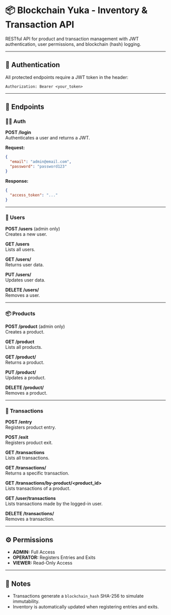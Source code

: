 # 📦 Blockchain Yuka - Inventory & Transaction API

RESTful API for product and transaction management with JWT authentication, user permissions, and blockchain (hash) logging.

---

## 🔐 Authentication

All protected endpoints require a JWT token in the header:

```
Authorization: Bearer <your_token>
```

---

## 🚀 Endpoints

### 🧑‍💼 Auth

**POST /login**  
Authenticates a user and returns a JWT.

**Request:**
```json
{
  "email": "admin@email.com",
  "password": "password123"
}
```

**Response:**
```json
{
  "access_token": "..."
}
```

---

### 👤 Users

**POST /users** (admin only)  
Creates a new user.

**GET /users**  
Lists all users.

**GET /users/<id>**  
Returns user data.

**PUT /users/<id>**  
Updates user data.

**DELETE /users/<id>**  
Removes a user.

---

### 📦 Products

**POST /product** (admin only)  
Creates a product.

**GET /product**  
Lists all products.

**GET /product/<id>**  
Returns a product.

**PUT /product/<id>**  
Updates a product.

**DELETE /product/<id>**  
Removes a product.

---

### 🔄 Transactions

**POST /entry**  
Registers product entry.

**POST /exit**  
Registers product exit.

**GET /transactions**  
Lists all transactions.

**GET /transactions/<id>**  
Returns a specific transaction.

**GET /transactions/by-product/<product_id>**  
Lists transactions of a product.

**GET /user/transactions**  
Lists transactions made by the logged-in user.

**DELETE /transactions/<id>**  
Removes a transaction.

---

## ⚙️ Permissions

- **ADMIN:** Full Access
- **OPERATOR:** Registers Entries and Exits
- **VIEWER:** Read-Only Access

---

## 📌 Notes

- Transactions generate a `blockchain_hash` SHA-256 to simulate immutability.
- Inventory is automatically updated when registering entries and exits.
